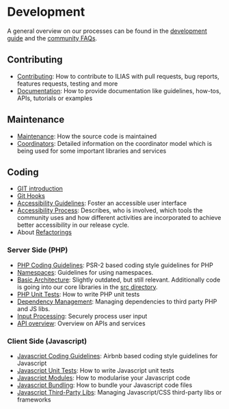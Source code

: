 # Development

A general overview on our processes can be found in the [development guide](https://docu.ilias.de/goto_docu_pg_211_42.html) and the [community FAQs](https://docu.ilias.de/goto_docu_wiki_wpage_4276_5307.html).

## Contributing

- [Contributing](contributing.md): How to contribute to ILIAS with pull requests, bug reports, features requests, testing and more
- [Documentation](docs-guidelines.md): How to provide documentation like guidelines, how-tos, APIs, tutorials or examples

## Maintenance

- [Maintenance](maintenance.md): How the source code is maintained
- [Coordinators](maintenance-coordinator.md): Detailed information on the coordinator model which is being used for some important libraries and services

## Coding

- [GIT introduction](https://docu.ilias.de/goto_docu_pg_15604_42.html)
- [Git Hooks](git-hooks.md)
- [Accessibility Guidelines](accessibility.md): Foster an accessible user interface
- [Accessibility Process](accessibility-process.md): Describes, who is involved, which tools the community uses and
  how different activities are incorporated to achieve better accessibility in our release cycle.
- About [Refactorings](refactorings.md)

### Server Side (PHP)

- [PHP Coding Guidelines](coding-style.md): PSR-2 based coding style guidelines for PHP
- [Namespaces](namespaces.md): Guidelines for using namespaces.
- [Basic Architecture](https://docu.ilias.de/goto_docu_pg_199_42.html): Slightly outdated, but still relevant. Additionally code is going into our core libraries in the [src directory](../../src/README.md).
- [PHP Unit Tests](../../tests/README.md): How to write PHP unit tests
- [Dependency Management](../../libs/README.md): Managing dependencies to third party PHP and JS libs.
- [Input Processing](input-processing.md): Securely process user input
- [API overview](api-overview.md): Overview on APIs and services

### Client Side (Javascript)

- [Javascript Coding Guidelines](js/js-coding-style.md): Airbnb based coding style guidelines for Javascript
- [Javascript Unit Tests](js/js-unit-test.md): How to write Javascript unit tests
- [Javascript Modules](js/js-modules.md): How to modularise your Javascript code
- [Javascript Bundling](js/js-bundling.md): How to bundle your Javascript code files
- [Javascript Third-Party Libs](js/third-party-libs-npm.md): Managing Javascript/CSS third-party libs or frameworks
